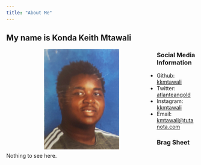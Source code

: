 ```yaml
---
title: "About Me"
---
```


## My name is Konda Keith Mtawali

<img src="1653907174361-0b19683a-8c6f-4661-96f3-15906832de70_.jpg" alt="image of me" width="200" align="left" hspace="100" />

### Social Media Information

- Github: [kkmtawali](https://github.com/kkmtawali/)
- Twitter: [atlanteangold](https://twitter.com/atlanteangold/)
- Instagram: [kkmtawali](https://instagram.com/kkmtawali/)
- Email: <kmtawali@tutanota.com>

### Brag Sheet

Nothing to see here.
